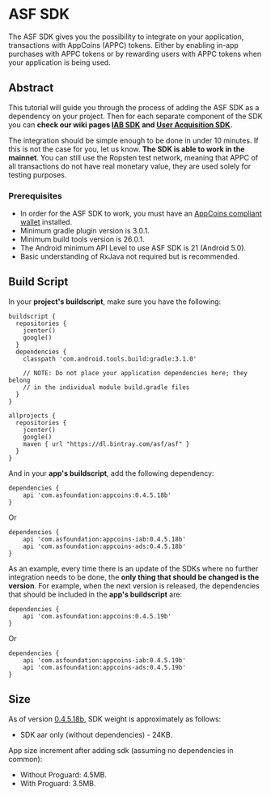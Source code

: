 # ASF SDK

The ASF SDK gives you the possibility to integrate on your application, transactions with AppCoins 
(APPC) tokens. Either by enabling in-app purchases with APPC tokens or by rewarding users with APPC 
tokens when your application is being used.

## Abstract

This tutorial will guide you through the process of adding the ASF SDK as a dependency on your project.
Then for each separate component of the SDK you can **check our wiki pages [IAB SDK](https://github.com/AppStoreFoundation/asf-sdk/wiki/In-App-Billing-(IAB)-SDK)
and [User Acquisition SDK](https://github.com/AppStoreFoundation/asf-sdk/wiki/User-Acquisition-SDK).**

The integration should be simple enough to be done in under 10 minutes. If this is not the case for 
you, let us know. **The SDK is able to work in the mainnet**. You can still use the Ropsten test 
network, meaning that APPC of all transactions do not have real monetary value, they are used solely 
for testing purposes.

### Prerequisites

+ In order for the ASF SDK to work, you must have an [AppCoins compliant wallet](https://github.com/Aptoide/asf-wallet-android/tree/dev) installed.
+ Minimum gradle plugin version is 3.0.1.
+ Minimum build tools version is 26.0.1.
+ The Android minimum API Level to use ASF SDK is 21 (Android 5.0).
+ Basic understanding of RxJava not required but is recommended.

## Build Script

In your **project's buildscript**, make sure you have the following:

```
buildscript {
  repositories {
    jcenter()
    google()
  }
  dependencies {
    classpath 'com.android.tools.build:gradle:3.1.0'

    // NOTE: Do not place your application dependencies here; they belong
    // in the individual module build.gradle files
  }
}

allprojects {
  repositories {
    jcenter()
    google()
    maven { url "https://dl.bintray.com/asf/asf" }
  }
}
```
And in your **app's buildscript**, add the following dependency:

```
dependencies {
    api 'com.asfoundation:appcoins:0.4.5.18b'
}
```

Or

```
dependencies {
    api 'com.asfoundation:appcoins-iab:0.4.5.18b'
    api 'com.asfoundation:appcoins-ads:0.4.5.18b'
}
```

As an example, every time there is an update of the SDKs where no further integration needs to be done, the **only thing that should be changed is the version**. For example, when the next version is released, the dependencies that should be included in the **app's buildscript** are:

```
dependencies {
    api 'com.asfoundation:appcoins:0.4.5.19b'
}
```

Or

```
dependencies {
    api 'com.asfoundation:appcoins-iab:0.4.5.19b'
    api 'com.asfoundation:appcoins-ads:0.4.5.19b'
}
```

## Size
As of version [0.4.5.18b](https://bintray.com/asf/asf/appcoins-ads/0.4.5.18b), SDK weight is approximately as follows:

- SDK aar only (without dependencies) - 24KB.

App size increment after adding sdk (assuming no dependencies in common):

- Without Proguard: 4.5MB.
- With Proguard: 3.5MB.
